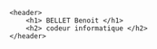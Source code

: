     <header>
        <h1> BELLET Benoit </h1>
        <h2> codeur informatique </h2>
    </header>
    